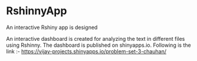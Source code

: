 # RshinnyApp
An interactive Rshiny app is designed

An interactive dashboard is created for analyzing the text in different files using Rshinny.
The dashboard is published on shinyapps.io.
Following is the link :-
https://vijay-projects.shinyapps.io/problem-set-3-chauhan/ 
